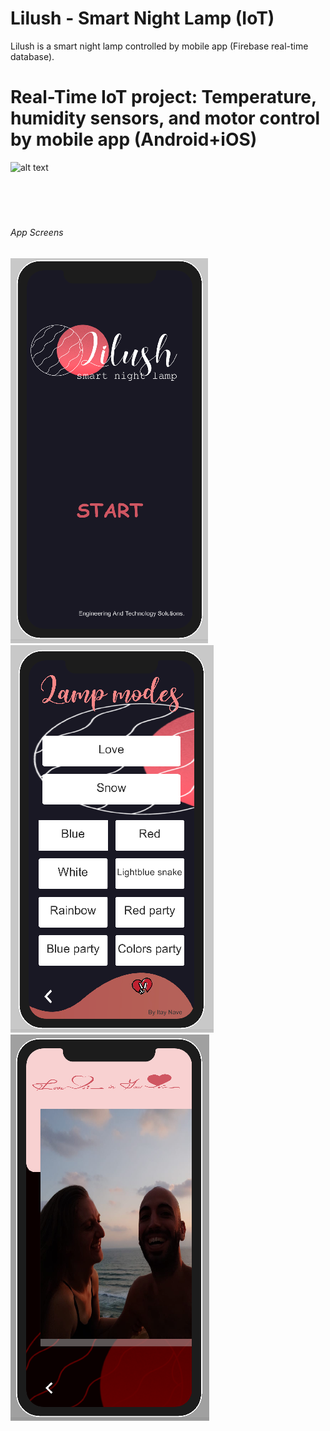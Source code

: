 # Lilush - Smart Night Lamp (IoT)
Lilush is a smart night lamp controlled by mobile app (Firebase real-time database).

# Real-Time IoT project: Temperature, humidity sensors, and motor control by mobile app (Android+iOS)

![alt text](/github_images/Real_time_IOT_project.PNG)

<p>
<br />
<br />
</p>

#
###### App Screens
  ![alt text](/github_images/StartUpPage.PNG)
  ![alt text](/github_images/LampModesPage.PNG)
  ![alt text](/github_images/SecretPage.PNG)
  
  
